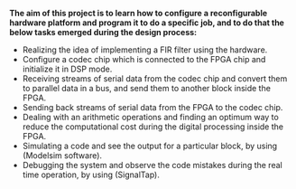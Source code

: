 **The aim of this project is to learn how to configure a reconfigurable hardware platform and program it to do a specific job, and to do that the below tasks emerged during the design process:**

-	Realizing the idea of implementing a FIR filter using the hardware.
-	Configure a codec chip which is connected to the FPGA chip and initialize it in DSP mode.
-	Receiving streams of serial data from the codec chip and convert them to parallel data in a bus, and send them to another block inside the FPGA.
-	Sending back streams of serial data from the FPGA to the codec chip.
-	Dealing with an arithmetic operations and finding an optimum way to reduce the computational cost during the digital processing inside the FPGA.
-	Simulating a code and see the output for a particular block, by using (Modelsim software).
-	Debugging the system and observe the code mistakes during the real time operation, by using (SignalTap).
